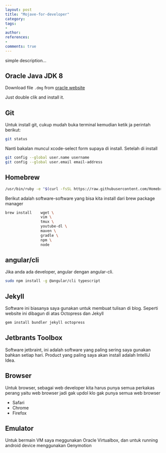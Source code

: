 ```yaml
---
layout: post
title: "Mojave-for-developer"
category: 
tags: 
- 
author: 
references:
- 
comments: true
---
```



simple description...
<!--more-->

## Oracle Java JDK 8

Download file `.dmg` from [oracle website](https://www.oracle.com/technetwork/java/javase/downloads/jdk8-downloads-2133151.html)

Just double clik and install it.

## Git

Untuk install git, cukup mudah buka terminal kemudian ketik ja perintah berikut:

```bash
git status
```

Nanti bakalan muncul xcode-select form supaya di install. Setelah di install

```bash
git config --global user.name username
git config --global user.email email-address
```

## Homebrew

```bash 
/usr/bin/ruby -e "$(curl -fsSL https://raw.githubusercontent.com/Homebrew/install/master/install)"
```

Berikut adalah software-software yang bisa kita install dari brew package manager

```bash
brew install    wget \ 
                vim \
                tmux \
                youtube-dl \
                maven \
                gradle \
                npm \
                node
```

## angular/cli

Jika anda ada developer, angular dengan angular-cli. 

```bash
sudo npm install -g @angular/cli typescript
```

## Jekyll

Software ini biasanya saya gunakan untuk membuat tulisan di blog. Seperti website ini dibagun di atas Octopress dan Jekyll

```bash
gem install bundler jekyll octopress
```

## Jetbrants Toolbox

Software jetbraint, ini adalah software yang paling sering saya gunakan bahkan setiap hari. Product yang paling saya akan install adalah IntelliJ Idea.

## Browser

Untuk browser, sebagai web developer kita harus punya semua perkakas perang yaitu web browser jadi gak updol klo gak punya semua web browser

- Safari
- Chrome
- Firefox

## Emulator

Untuk bermain VM saya meggunakan Oracle Virtualbox, dan untuk running android device menggunakan Genymotion
